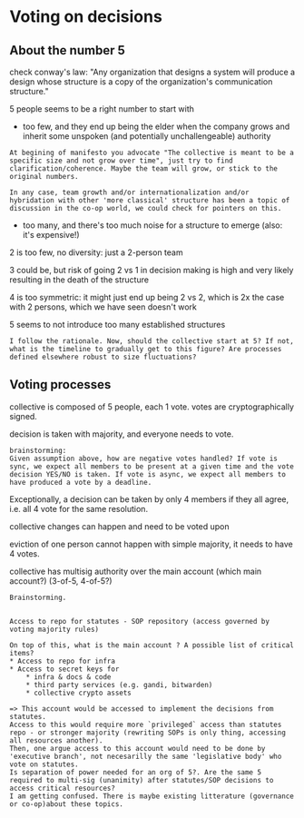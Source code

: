 # Voting on decisions

## About the number 5

check conway's law: "Any organization that designs a system will produce a design whose structure is a copy of the organization's communication structure."

5 people seems to be a right number to start with

- too few, and they end up being the elder when the company grows and inherit some unspoken (and potentially unchallengeable) authority

```{note}
At begining of manifesto you advocate "The collective is meant to be a specific size and not grow over time", just try to find clarification/coherence. Maybe the team will grow, or stick to the original numbers.

In any case, team growth and/or internationalization and/or hybridation with other 'more classical' structure has been a topic of discussion in the co-op world, we could check for pointers on this.
```

- too many, and there's too much noise for a structure to emerge (also: it's expensive!)

<!-- -->

2 is too few, no diversity: just a 2-person team

3 could be, but risk of going 2 vs 1 in decision making is high and very likely resulting in the death of the structure<br>

4 is too symmetric: it might just end up being 2 vs 2, which is 2x the case with 2 persons, which we have seen doesn't work<br>

5 seems to not introduce too many established structures

```{note}
I follow the rationale. Now, should the collective start at 5? If not, what is the timeline to gradually get to this figure? Are processes defined elsewhere robust to size fluctuations?
```

## Voting processes

collective is composed of 5 people, each 1 vote. votes are cryptographically signed.<br>

decision is taken with majority, and everyone needs to vote. 

```{note}
brainstorming:
Given assumption above, how are negative votes handled? If vote is sync, we expect all members to be present at a given time and the vote decision YES/NO is taken. If vote is async, we expect all members to have produced a vote by a deadline.
```

Exceptionally, a decision can be taken by only 4 members if they all agree, i.e. all 4 vote for the same resolution.<br>

collective changes can happen and need to be voted upon

eviction of one person cannot happen with simple majority, it needs to have 4 votes.

collective has multisig authority over the main account (which main account?) (3-of-5, 4-of-5?)

```{note}
Brainstorming.


Access to repo for statutes - SOP repository (access governed by voting majority rules)

On top of this, what is the main account ? A possible list of critical items?
* Access to repo for infra
* Access to secret keys for 
    * infra & docs & code
    * third party services (e.g. gandi, bitwarden)
    * collective crypto assets

=> This account would be accessed to implement the decisions from statutes.
Access to this would require more `privileged` access than statutes repo - or stronger majority (rewriting SOPs is only thing, accessing all resources another).
Then, one argue access to this account would need to be done by 'executive branch', not necesarilly the same 'legislative body' who vote on statutes.
Is separation of power needed for an org of 5?. Are the same 5 required to multi-sig (unanimity) after statutes/SOP decisions to access critical resources?
I am getting confused. There is maybe existing litterature (governance or co-op)about these topics.
``` 
